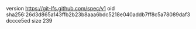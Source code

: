 version https://git-lfs.github.com/spec/v1
oid sha256:26d3d865a143ffb2b23b8aaa6bdc5218e040addb7ff8c5a78089daf3dccce5ed
size 239
